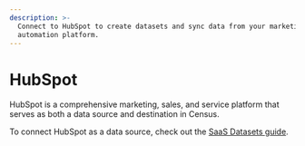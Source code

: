 ```yaml
---
description: >-
  Connect to HubSpot to create datasets and sync data from your marketing
  automation platform.
---
```


# HubSpot

HubSpot is a comprehensive marketing, sales, and service platform that serves as both a data source and destination in Census.

To connect HubSpot as a data source, check out the [SaaS Datasets guide](broken-reference).
